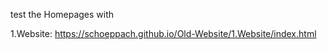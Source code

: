 test the Homepages with

1.Website: https://schoeppach.github.io/Old-Website/1.Website/index.html




